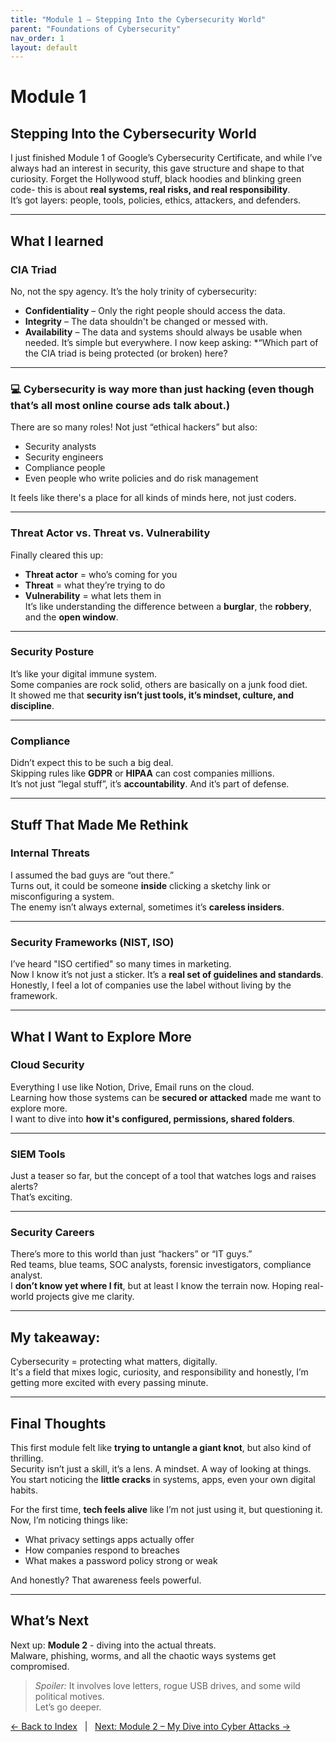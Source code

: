 ```yaml
---
title: "Module 1 – Stepping Into the Cybersecurity World"
parent: "Foundations of Cybersecurity"
nav_order: 1
layout: default
---
```


# Module 1

## Stepping Into the Cybersecurity World

I just finished Module 1 of Google’s Cybersecurity Certificate, and while I’ve always had an interest in security, this gave structure and shape to that curiosity.
Forget the Hollywood stuff, black hoodies and blinking green code- this is about **real systems, real risks, and real responsibility**.  
It’s got layers: people, tools, policies, ethics, attackers, and defenders.

---

## What I learned

### CIA Triad  
No, not the spy agency. It’s the holy trinity of cybersecurity:  
- **Confidentiality** – Only the right people should access the data.  
- **Integrity** – The data shouldn't be changed or messed with.  
- **Availability** – The data and systems should always be usable when needed.
It’s simple but everywhere. I now keep asking: *“Which part of the CIA triad is being protected (or broken) here?

---
### 💻 Cybersecurity is way more than just hacking (even though that’s all most online course ads talk about.)
There are so many roles! Not just “ethical hackers” but also:

- Security analysts  
- Security engineers  
- Compliance people  
- Even people who write policies and do risk management  

It feels like there's a place for all kinds of minds here, not just coders.

---

### Threat Actor vs. Threat vs. Vulnerability  
Finally cleared this up:  
- **Threat actor** = who’s coming for you  
- **Threat** = what they’re trying to do  
- **Vulnerability** = what lets them in  
It’s like understanding the difference between a **burglar**, the **robbery**, and the **open window**.

---

### Security Posture  
It’s like your digital immune system.  
Some companies are rock solid, others are basically on a junk food diet.  
It showed me that **security isn’t just tools, it’s mindset, culture, and discipline**.

---

### Compliance  
Didn’t expect this to be such a big deal.  
Skipping rules like **GDPR** or **HIPAA** can cost companies millions.  
It’s not just “legal stuff”, it’s **accountability**. And it’s part of defense.

---

## Stuff That Made Me Rethink

### Internal Threats  
I assumed the bad guys are “out there.”  
Turns out, it could be someone **inside** clicking a sketchy link or misconfiguring a system.  
The enemy isn’t always external, sometimes it’s **careless insiders**.

---

### Security Frameworks (NIST, ISO)  
I’ve heard "ISO certified" so many times in marketing.  
Now I know it’s not just a sticker. It’s a **real set of guidelines and standards**.  
Honestly, I feel a lot of companies use the label without living by the framework.

---

## What I Want to Explore More

### Cloud Security  
Everything I use like Notion, Drive, Email runs on the cloud.  
Learning how those systems can be **secured or attacked** made me want to explore more.  
I want to dive into **how it's configured, permissions, shared folders**.

---

### SIEM Tools  
Just a teaser so far, but the concept of a tool that watches logs and raises alerts?  
That’s exciting.  

---

### Security Careers  
There’s more to this world than just “hackers” or “IT guys.”  
Red teams, blue teams, SOC analysts, forensic investigators, compliance analyst.  
I **don’t know yet where I fit**, but at least I know the terrain now. Hoping real-world projects give me clarity.

---

## My takeaway:  
Cybersecurity = protecting what matters, digitally.  
It's a field that mixes logic, curiosity, and responsibility and honestly, I’m getting more excited with every passing minute.

---

## Final Thoughts

This first module felt like **trying to untangle a giant knot**, but also kind of thrilling.  
Security isn’t just a skill, it’s a lens. A mindset. A way of looking at things.  
You start noticing the **little cracks** in systems, apps, even your own digital habits.  

For the first time, **tech feels alive** like I’m not just using it, but questioning it.  
Now, I’m noticing things like:  
- What privacy settings apps actually offer  
- How companies respond to breaches  
- What makes a password policy strong or weak  

And honestly? That awareness feels powerful.

---

## What’s Next
Next up: **Module 2** - diving into the actual threats.  
Malware, phishing, worms, and all the chaotic ways systems get compromised.  

> *Spoiler:* It involves love letters, rogue USB drives, and some wild political motives.  
Let’s go deeper.

[← Back to Index](../../README.html) &nbsp; | &nbsp; [Next: Module 2 – My Dive into Cyber Attacks →](module-02.html)

